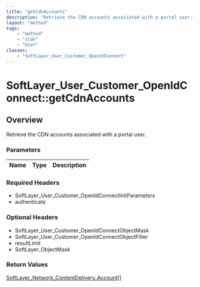 ```yaml
---
title: "getCdnAccounts"
description: "Retrieve the CDN accounts associated with a portal user."
layout: "method"
tags:
    - "method"
    - "sldn"
    - "User"
classes:
    - "SoftLayer_User_Customer_OpenIdConnect"
---
```

# SoftLayer_User_Customer_OpenIdConnect::getCdnAccounts
## Overview 
Retrieve the CDN accounts associated with a portal user.

### Parameters 
|Name | Type | Description |
| --- | --- | --- |


### Required Headers
* SoftLayer_User_Customer_OpenIdConnectInitParameters
* authenticate

### Optional Headers
* SoftLayer_User_Customer_OpenIdConnectObjectMask
* SoftLayer_User_Customer_OpenIdConnectObjectFilter
* resultLimit
* SoftLayer_ObjectMask

### Return Values
<a href='/reference/datatypes/SoftLayer_Network_ContentDelivery_Account'>SoftLayer_Network_ContentDelivery_Account[] </a>
